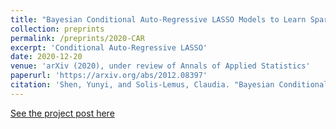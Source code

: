 ```yaml
---
title: "Bayesian Conditional Auto-Regressive LASSO Models to Learn Sparse Networks with Predictors"
collection: preprints
permalink: /preprints/2020-CAR
excerpt: 'Conditional Auto-Regressive LASSO'
date: 2020-12-20
venue: 'arXiv (2020), under review of Annals of Applied Statistics'
paperurl: 'https://arxiv.org/abs/2012.08397'
citation: 'Shen, Yunyi, and Solis-Lemus, Claudia. "Bayesian Conditional Auto-Regressive LASSO Models to Learn Sparse Networks with Predictors." arXiv (2020), under review of Annals of Applied Statistics.'
---
```


[See the project post here](https://yunyishen.ml/research/2020-Microbe)

